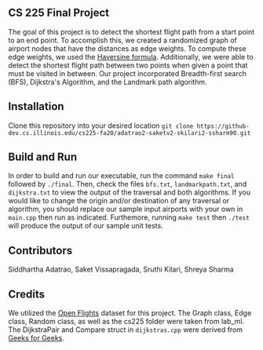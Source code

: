 ## CS 225 Final Project 
The goal of this project is to detect the shortest flight path from a start point to an end point. To accomplish this, we created a randomized graph of airport nodes that have the distances as edge weights. To compute these edge weights, we used the [Haversine formula](https://en.wikipedia.org/wiki/Haversine_formula). Additionally, we were able to detect the shortest flight path between two points when given a point that must be visited in between. Our project incorporated Breadth-first search (BFS), Dijkstra's Algorithm, and the Landmark path algorithm.

## Installation
Clone this repository into your desired location `git clone https://github-dev.cs.illinois.edu/cs225-fa20/adatrao2-saketv2-skilari2-ssharm90.git`

## Build and Run
In order to build and run our executable, run the command `make final` followed by `./final`. Then, check the files `bfs.txt`, `landmarkpath.txt`, and `dijkstra.txt` to view the output of the traversal and both algorithms. If you would like to change the origin and/or destination of any traversal or algorithm, you should replace our sample input airports with your own in `main.cpp` then run as indicated. Furthemore, running `make test` then `./test` will produce the output of our sample unit tests. 

## Contributors
Siddhartha Adatrao, Saket Vissapragada, Sruthi Kilari, Shreya Sharma

## Credits
We utilized the [Open Flights](https://openflights.org/data.html) dataset for this project. The Graph class, Edge class, Random class, as well as the cs225 folder were taken from lab_ml.
The DijkstraPair and Compare struct in `dijkstras.cpp` were derived from [Geeks for Geeks](https://www.geeksforgeeks.org/stl-priority-queue-for-structure-or-class/).
